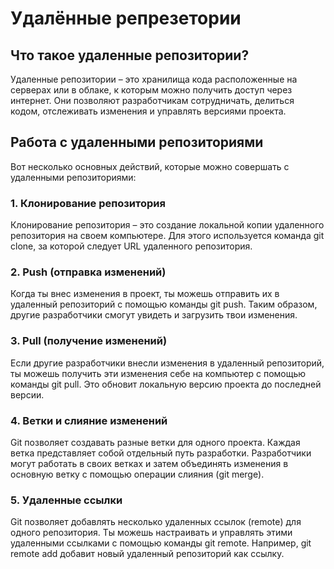 # Удалённые репрезетории

## Что такое удаленные репозитории?
Удаленные репозитории – это хранилища кода расположенные на серверах или в облаке, к которым можно получить доступ через интернет. Они позволяют разработчикам сотрудничать, делиться кодом, отслеживать изменения и управлять версиями проекта.

## Работа с удаленными репозиториями
Вот несколько основных действий, которые можно совершать с удаленными репозиториями:

### 1. Клонирование репозитория
Клонирование репозитория – это создание локальной копии удаленного репозитория на своем компьютере. Для этого используется команда git clone, за которой следует URL удаленного репозитория.

### 2. Push (отправка изменений)
Когда ты внес изменения в проект, ты можешь отправить их в удаленный репозиторий с помощью команды git push. Таким образом, другие разработчики смогут увидеть и загрузить твои изменения.

### 3. Pull (получение изменений)
Если другие разработчики внесли изменения в удаленный репозиторий, ты можешь получить эти изменения себе на компьютер с помощью команды git pull. Это обновит локальную версию проекта до последней версии.

### 4. Ветки и слияние изменений
Git позволяет создавать разные ветки для одного проекта. Каждая ветка представляет собой отдельный путь разработки. Разработчики могут работать в своих ветках и затем объединять изменения в основную ветку с помощью операции слияния (git merge).

### 5. Удаленные ссылки
Git позволяет добавлять несколько удаленных ссылок (remote) для одного репозитория. Ты можешь настраивать и управлять этими удаленными ссылками с помощью команды git remote. Например, git remote add добавит новый удаленный репозиторий как ссылку.
